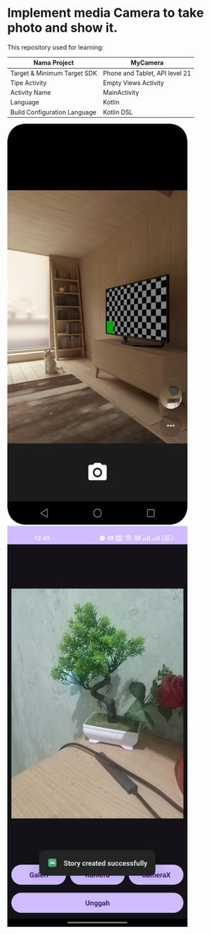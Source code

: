 # Implement media Camera to take photo and show it.

This repository used for learning:

| Nama Project                  | MyCamera                       |
|-------------------------------|--------------------------------|
| Target & Minimum Target SDK   | Phone and Tablet, API level 21 |
| Tipe Activity                 | Empty Views Activity           | 
| Activity Name                 | MainActivity                   |
| Language                      | Kotlin                         |
| Build Configuration Language  | Kotlin DSL                     |

<img src="preview_1.png" alt="Preview 1" width="411" height="914">
<img src="preview_2.png" alt="Preview 1" width="411" height="914">
